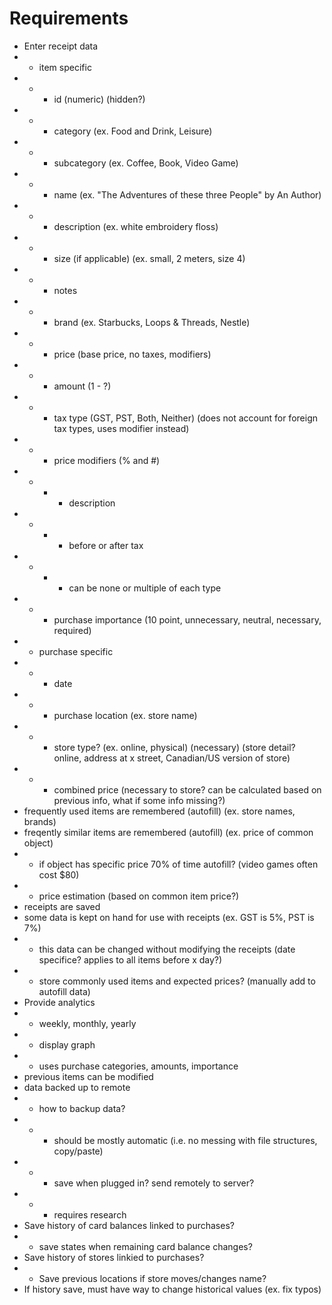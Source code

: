 # Requirements

- Enter receipt data
- - item specific
- - - id (numeric) (hidden?)
- - - category (ex. Food and Drink, Leisure)
- - - subcategory (ex. Coffee, Book, Video Game)
- - - name (ex. "The Adventures of these three People" by An Author)
- - - description (ex. white embroidery floss)
- - - size (if applicable) (ex. small, 2 meters, size 4)
- - - notes
- - - brand (ex. Starbucks, Loops & Threads, Nestle)
- - - price (base price, no taxes, modifiers)
- - - amount (1 - ?)
- - - tax type (GST, PST, Both, Neither) (does not account for foreign tax types, uses modifier instead)
- - - price modifiers (% and #)
- - - - description
- - - - before or after tax
- - - - can be none or multiple of each type
- - - purchase importance (10 point, unnecessary, neutral, necessary, required)
- - purchase specific
- - - date
- - - purchase location (ex. store name)
- - - store type? (ex. online, physical) (necessary) (store detail? online, address at x street, Canadian/US version of store)
- - - combined price (necessary to store? can be calculated based on previous info, what if some info missing?)
- frequently used items are remembered (autofill) (ex. store names, brands)
- freqently similar items are remembered (autofill) (ex. price of common object)
- - if object has specific price 70% of time autofill? (video games often cost $80)
- - price estimation (based on common item price?)
- receipts are saved
- some data is kept on hand for use with receipts (ex. GST is 5%, PST is 7%)
- - this data can be changed without modifying the receipts (date specifice? applies to all items before x day?)
- - store commonly used items and expected prices? (manually add to autofill data)
- Provide analytics
- - weekly, monthly, yearly
- - display graph
- - uses purchase categories, amounts, importance
- previous items can be modified
- data backed up to remote
- - how to backup data?
- - - should be mostly automatic (i.e. no messing with file structures, copy/paste)
- - - save when plugged in? send remotely to server?
- - - requires research
- Save history of card balances linked to purchases?
- - save states when remaining card balance changes?
- Save history of stores linkied to purchases?
- - Save previous locations if store moves/changes name?
- If history save, must have way to change historical values (ex. fix typos)